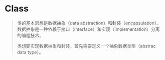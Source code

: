# Class

> 类的基本思想是数据抽象（data abstraction）和封装（encapsulation）。数据抽象是一种依赖于接口（interface）和实现（implementation）分离的编程技术。
>
> 类想要实现数据抽象和封装，首先需要定义一个抽象数据类型（abstrac data type）。